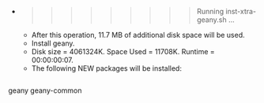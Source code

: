 * >>>>>>>>> Running inst-xtra-geany.sh ...
  * After this operation, 11.7 MB of additional disk space will be used.
  * Install geany.
  * Disk size = 4061324K. Space Used = 11708K. Runtime = 00:00:00:07.
  * The following NEW packages will be installed:
  ```bash
geany geany-common
  ```
